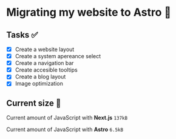 # Migrating my website to Astro 🚀

## Tasks ✅

- [x] Create a website layout
- [x] Create a system apereance select
- [x] Create a navigation bar
- [x] Create accesible tooltips
- [x] Create a blog layout
- [x] Image optimization

## Current size 💽

Current amount of JavaScript with **Next.js** `137kB`

Current amount of JavaScript with **Astro** `6.5kB`
